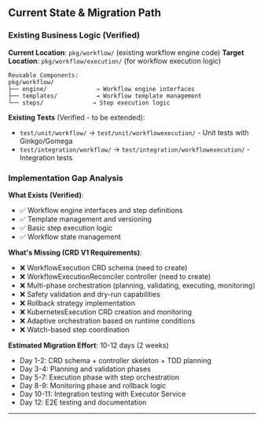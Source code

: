 ## Current State & Migration Path

### Existing Business Logic (Verified)

**Current Location**: `pkg/workflow/` (existing workflow engine code)
**Target Location**: `pkg/workflow/execution/` (for workflow execution logic)

```
Reusable Components:
pkg/workflow/
├── engine/              → Workflow engine interfaces
├── templates/           → Workflow template management
└── steps/              → Step execution logic
```

**Existing Tests** (Verified - to be extended):
- `test/unit/workflow/` → `test/unit/workflowexecution/` - Unit tests with Ginkgo/Gomega
- `test/integration/workflow/` → `test/integration/workflowexecution/` - Integration tests

### Implementation Gap Analysis

**What Exists (Verified)**:
- ✅ Workflow engine interfaces and step definitions
- ✅ Template management and versioning
- ✅ Basic step execution logic
- ✅ Workflow state management

**What's Missing (CRD V1 Requirements)**:
- ❌ WorkflowExecution CRD schema (need to create)
- ❌ WorkflowExecutionReconciler controller (need to create)
- ❌ Multi-phase orchestration (planning, validating, executing, monitoring)
- ❌ Safety validation and dry-run capabilities
- ❌ Rollback strategy implementation
- ❌ KubernetesExecution CRD creation and monitoring
- ❌ Adaptive orchestration based on runtime conditions
- ❌ Watch-based step coordination

**Estimated Migration Effort**: 10-12 days (2 weeks)
- Day 1-2: CRD schema + controller skeleton + TDD planning
- Day 3-4: Planning and validation phases
- Day 5-7: Execution phase with step orchestration
- Day 8-9: Monitoring phase and rollback logic
- Day 10-11: Integration testing with Executor Service
- Day 12: E2E testing and documentation

---


